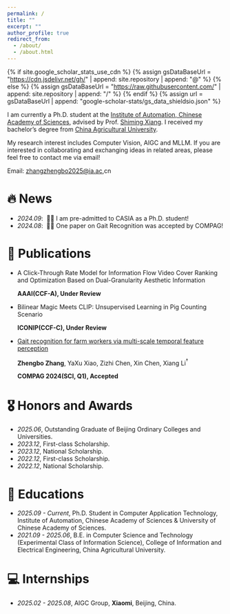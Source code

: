 ```yaml
---
permalink: /
title: ""
excerpt: ""
author_profile: true
redirect_from: 
  - /about/
  - /about.html
---
```


{% if site.google_scholar_stats_use_cdn %}
{% assign gsDataBaseUrl = "https://cdn.jsdelivr.net/gh/" | append: site.repository | append: "@" %}
{% else %}
{% assign gsDataBaseUrl = "https://raw.githubusercontent.com/" | append: site.repository | append: "/" %}
{% endif %}
{% assign url = gsDataBaseUrl | append: "google-scholar-stats/gs_data_shieldsio.json" %}

<span class='anchor' id='about-me'></span>

I am currently a Ph.D. student at the <a href='https://ia.cas.cn'>Institute of Automation, Chinese Academy of Sciences</a>, advised by Prof. <a href='https://people.ucas.ac.cn/~xiangshiming'>Shiming Xiang</a>. I received my bachelor’s degree from <a href='https://www.cau.edu.cn/'>China Agricultural University</a>.

My research interest includes Computer Vision, AIGC and MLLM. If you are interested in collaborating and exchanging ideas in related areas, please feel free to contact me via email!

Email: zhangzhengbo2025@ia.ac,cn

# 🔥 News
- *2024.09*: &nbsp;🎉🎉 I am pre-admitted to CASIA as a Ph.D. student!
- *2024.08*: &nbsp;🎉🎉 One paper on Gait Recognition was accepted by COMPAG!

# 📝 Publications 

- A Click-Through Rate Model for Information Flow Video Cover Ranking and Optimization Based on Dual-Granularity Aesthetic Information

  **AAAI(CCF-A), Under Review**

- Bilinear Magic Meets CLIP: Unsupervised Learning in Pig Counting Scenario

  **ICONIP(CCF-C), Under Review**

- [Gait recognition for farm workers via multi-scale temporal feature perception](https://www.sciencedirect.com/science/article/abs/pii/S0168169924007440)

  **Zhengbo Zhang**, YaXu Xiao, Zizhi Chen, Xin Chen, Xiang Li$^{\dagger}$

  **COMPAG 2024(SCI, Q1), Accepted**


# 🎖 Honors and Awards
- *2025.06*, Outstanding Graduate of Beijing Ordinary Colleges and Universities.
- *2023.12*, First-class Scholarship. 
- *2023.12*, National Scholarship. 
- *2022.12*, First-class Scholarship. 
- *2022.12*, National Scholarship. 

# 📖 Educations
- *2025.09 - Current*, Ph.D. Student in Computer Application Technology, Institute of Automation, Chinese Academy of Sciences & University of Chinese Academy of Sciences.
- *2021.09 - 2025.06*, B.E. in Computer Science and Technology (Experimental Class of Information Science), College of Information and Electrical Engineering, China Agricultural University.

# 💻 Internships
- *2025.02 - 2025.08*, AIGC Group, **Xiaomi**, Beijing, China.